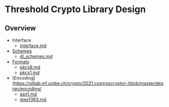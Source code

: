 # Threshold Crypto Library Design

## **Overview**
- Interface
    - [interface.md](https://gitlab.inf.unibe.ch/crypto/2021.cosmoscrypto/-/blob/master/design/interface.md)
- [Schemes](https://gitlab.inf.unibe.ch/crypto/2021.cosmoscrypto/-/blob/master/design/schemes/)
    - [dl_schemes.md](https://gitlab.inf.unibe.ch/crypto/2021.cosmoscrypto/-/blob/master/design/schemes/dl_schemes.md)
- [Formats](https://gitlab.inf.unibe.ch/crypto/2021.cosmoscrypto/-/blob/master/design/formats/)
    - [pkcs8.md](https://gitlab.inf.unibe.ch/crypto/2021.cosmoscrypto/-/blob/master/design/formats/pkcs8.md)
    - [pkcs1.md](https://gitlab.inf.unibe.ch/crypto/2021.cosmoscrypto/-/blob/master/design/formats/pkcs1.md)
- [Encoding](https://gitlab.inf.unibe.ch/crypto/2021.cosmoscrypto/-/blob/master/design/encoding/
    - [asn1.md](https://gitlab.inf.unibe.ch/crypto/2021.cosmoscrypto/-/blob/master/design/encoding/asn1.md)
    - [ieee1363.md](https://gitlab.inf.unibe.ch/crypto/2021.cosmoscrypto/-/blob/master/design/encoding/ieee1363.md)
